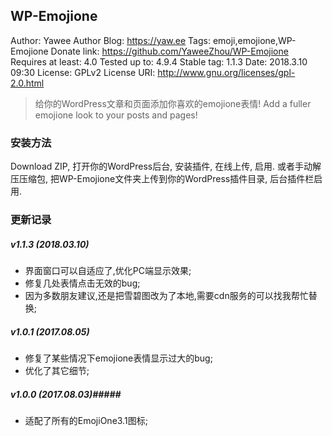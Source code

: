 ﻿## WP-Emojione ##
Author: Yawee
Author Blog: https://yaw.ee
Tags: emoji,emojione,WP-Emojione
Donate link: https://github.com/YaweeZhou/WP-Emojione
Requires at least: 4.0
Tested up to: 4.9.4
Stable tag: 1.1.3
Date: 2018.3.10 09:30
License: GPLv2
License URI: http://www.gnu.org/licenses/gpl-2.0.html

> 给你的WordPress文章和页面添加你喜欢的emojione表情!
> Add a fuller emojione look to your posts and pages!

### 安装方法 ###
Download ZIP, 打开你的WordPress后台, 安装插件, 在线上传, 启用. 
或者手动解压压缩包, 把WP-Emojione文件夹上传到你的WordPress插件目录, 后台插件栏启用. 

### 更新记录 ###
##### v1.1.3 (2018.03.10) #####
* 界面窗口可以自适应了,优化PC端显示效果;
* 修复几处表情点击无效的bug;
* 因为多数朋友建议,还是把雪碧图改为了本地,需要cdn服务的可以找我帮忙替换;

##### v1.0.1 (2017.08.05) #####
* 修复了某些情况下emojione表情显示过大的bug;
* 优化了其它细节;

##### v1.0.0 (2017.08.03)#####
* 适配了所有的EmojiOne3.1图标;